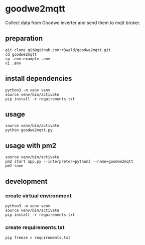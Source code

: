 # goodwe2mqtt

Collect data from Goodwe inverter and send them to mqtt broker.

## preparation

    git clone git@github.com:r3wald/goodwe2mqtt.git
    cd goodwe2mqtt
    cp .env.example .env
    vi .env
    
## install dependencies

    python3 -m venv venv
    source venv/bin/activate
    pip install -r requirements.txt

## usage

    source venv/bin/activate
    python goodwe2mqtt.py

## usage with pm2

    source venv/bin/activate
    pm2 start app.py --interpreter=python3 --name=goodwe2mqtt
    pm2 save

## development

### create virtual environment

    python3 -m venv venv
    source venv/bin/activate
    pip install -r requirements.txt

### create requirements.txt

    pip freeze > requirements.txt
